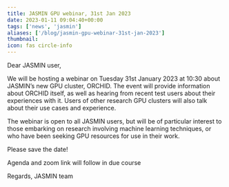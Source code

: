 ```yaml
---
title: JASMIN GPU webinar, 31st Jan 2023
date: 2023-01-11 09:04:40+00:00
tags: ['news', 'jasmin']
aliases: ['/blog/jasmin-gpu-webinar-31st-jan-2023']
thumbnail: 
icon: fas circle-info
---
```


Dear JASMIN user,  
  
We will be hosting a webinar on Tuesday 31st January 2023 at 10:30 about JASMIN’s new GPU cluster, ORCHID. The event will provide information about ORCHID itself, as well as hearing from recent test users about their experiences with it. Users of other research GPU clusters will also talk about their use cases and experience.  
  
The webinar is open to all JASMIN users, but will be of particular interest to those embarking on research involving machine learning techniques, or who have been seeking GPU resources for use in their work.  
  
Please save the date!
  
Agenda and zoom link will follow in due course  
  
Regards,
JASMIN team
